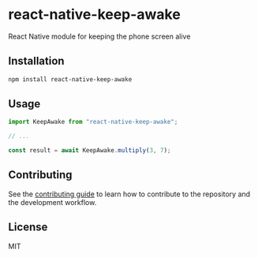 # react-native-keep-awake

React Native module for keeping the phone screen alive

## Installation

```sh
npm install react-native-keep-awake
```

## Usage

```js
import KeepAwake from "react-native-keep-awake";

// ...

const result = await KeepAwake.multiply(3, 7);
```

## Contributing

See the [contributing guide](CONTRIBUTING.md) to learn how to contribute to the repository and the development workflow.

## License

MIT
